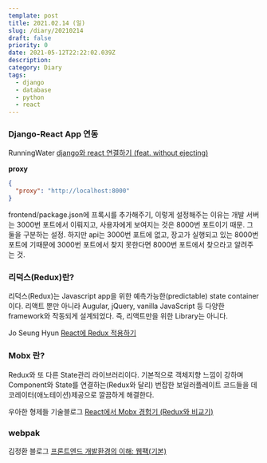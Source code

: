 ```yaml
---
template: post
title: 2021.02.14 (일)
slug: /diary/20210214
draft: false
priority: 0
date: 2021-05-12T22:22:02.039Z
description:
category: Diary
tags:
  - django
  - database
  - python
  - react
---
```


### Django-React App 연동

RunningWater [django와 react 연결하기 (feat. without ejecting)](https://justmakeyourself.tistory.com/entry/django-connect-react)

**proxy**

```json
{
  "proxy": "http://localhost:8000"
}
```

frontend/package.json에 프록시를 추가해주기, 이렇게 설정해주는 이유는 개발 서버는 3000번 포트에서 이뤄지고, 사용자에게 보여지는 것은 8000번 포트이기 때문. 그 둘을 구분하는 설정. 하지만 api는 3000번 포트에 없고, 장고가 실행되고 있는 8000번 포트에 기때문에 3000번 포트에서 찾지 못한다면 8000번 포트에서 찾으라고 알려주는 것.

### 리덕스(Redux)란?

리덕스(Redux)는 Javascript app을 위한 예측가능한(predictable) state container이다. 리액트 뿐만 아니라 Augular, jQuery, vanilla JavaScript 등 다양한 framework와 작동되게 설계되었다. 즉, 리액트만을 위한 Library는 아니다.

Jo Seung Hyun [React에 Redux 적용하기](https://medium.com/@jsh901220/react%EC%97%90-redux-%EC%A0%81%EC%9A%A9%ED%95%98%EA%B8%B0-a8e6efd745c9)

### Mobx 란?

Redux와 또 다른 State관리 라이브러리이다. 기본적으로 객체지향 느낌이 강하며 Component와 State를 연결하는(Redux와 달리) 번잡한 보일러플레이트 코드들을 데코레이터(애노테이션)제공으로 깔끔하게 해결한다.

우아한 형제들 기술블로그 [React에서 Mobx 경험기 (Redux와 비교기)](https://woowabros.github.io/experience/2019/01/02/kimcj-react-mobx.html)

### webpak

김정환 블로그 [프론트엔드 개발환경의 이해: 웹팩(기본)](https://jeonghwan-kim.github.io/series/2019/12/10/frontend-dev-env-webpack-basic.html)
